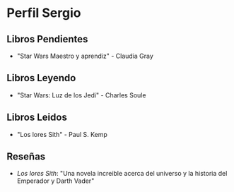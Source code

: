 # Perfil Sergio

## Libros Pendientes
- "Star Wars Maestro y aprendiz" - Claudia Gray

## Libros Leyendo
- "Star Wars: Luz de los Jedi" - Charles Soule

## Libros Leidos
- "Los lores Sith" - Paul S. Kemp

## Reseñas
- *Los lores Sith*: "Una novela increible acerca del universo y la historia del Emperador y Darth Vader"

 
